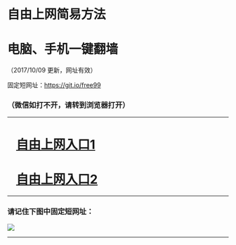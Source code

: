 ﻿# 自由上网简易方法

# 电脑、手机一键翻墙

（2017/10/09 更新，网址有效）

固定短网址：https://git.io/free99

### （微信如打不开，请转到浏览器打开）


***





# &nbsp;&nbsp; <a href="http://ft1250825561.fwq-tz-1001.info/fwqtz01.html?t=100900131727 " target="_blank">自由上网入口1</a>
# &nbsp;&nbsp; <a href="http://ft1435330178.fwq-tz-1002.info/fwqtz02.html?t=100900122854 " target="_blank">自由上网入口2</a>
***

### 请记住下图中固定短网址：

<img src="https://s3-us-west-2.amazonaws.com/fwq-1001/yjfq-20170905okok.png" /> 


***

